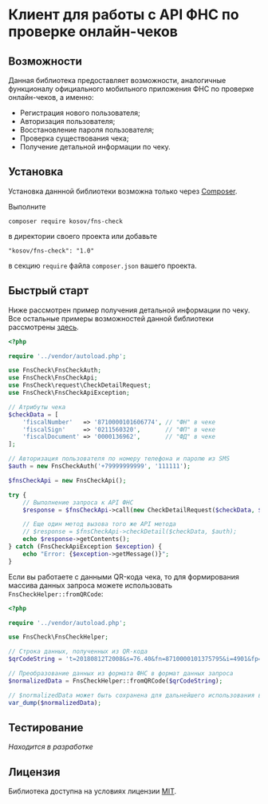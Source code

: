 # Клиент для работы с API ФНС по проверке онлайн-чеков

## Возможности

Данная библиотека предоставляет возможности, аналогичные функционалу официального мобильного приложения ФНС по проверке онлайн-чеков, а именно:

- Регистрация нового пользователя;
- Авторизация пользователя;
- Восстановление пароля пользователя;
- Проверка существования чека;
- Получение детальной информации по чеку.

## Установка

Установка даннной библиотеки возможна только через [Composer](https://getcomposer.org/).

Выполните
```
composer require kosov/fns-check
```
в директории своего проекта или добавьте
```
"kosov/fns-check": "1.0"
```
в секцию `require` файла `composer.json` вашего проекта.

## Быстрый старт

Ниже рассмотрен пример получения детальной информации по чеку. Все остальные примеры возможностей данной библиотеки рассмотрены [здесь](URL).

```php
<?php

require '../vendor/autoload.php';

use FnsCheck\FnsCheckAuth;
use FnsCheck\FnsCheckApi;
use FnsCheck\request\CheckDetailRequest;
use FnsCheck\FnsCheckApiException;

// Атрибуты чека
$checkData = [
    'fiscalNumber'   => '8710000101606774', // "ФН" в чеке
    'fiscalSign'     => '0211560320',       // "ФП" в чеке
    'fiscalDocument' => '0000136962',       // "ФД" в чеке
];

// Авторизация пользователя по номеру телефона и паролю из SMS
$auth = new FnsCheckAuth('+79999999999', '111111');

$fnsCheckApi = new FnsCheckApi();

try {
    // Выполнение запроса к API ФНС
    $response = $fnsCheckApi->call(new CheckDetailRequest($checkData, $auth));

    // Еще один метод вызова того же API метода
    // $response = $fnsCheckApi->checkDetail($checkData, $auth);
    echo $response->getContents();
} catch (FnsCheckApiException $exception) {
    echo "Error: {$exception->getMessage()}";
}
```

Если вы работаете с данными QR-кода чека, то для формирования массива данных запроса можете использовать `FnsCheckHelper::fromQRCode`:

```php
<?php

require '../vendor/autoload.php';

use FnsCheck\FnsCheckHelper;

// Строка данных, полученных из QR-кода
$qrCodeString = 't=20180812T2008&s=76.40&fn=8710000101375795&i=4901&fp=3307350167&n=1';

// Преобразование данных из формата ФНС в формат данных запроса
$normalizedData = FnsCheckHelper::fromQRCode($qrCodeString);

// $normalizedData может быть сохранена для дальнейшего использования в качестве аргумента функций запросов
var_dump($normalizedData);
```

## Тестирование

*Находится в разработке*

## Лицензия

Библиотека доступна на условиях лицензии [MIT](http://www.opensource.org/licenses/mit-license.php).
